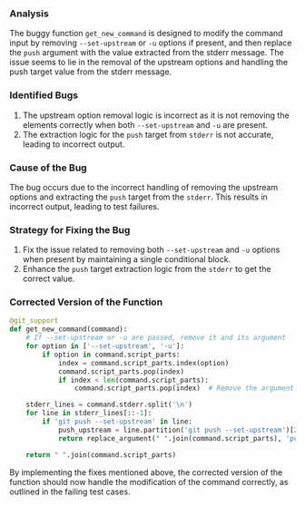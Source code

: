 ### Analysis
The buggy function `get_new_command` is designed to modify the command input by removing `--set-upstream` or `-u` options if present, and then replace the `push` argument with the value extracted from the stderr message. The issue seems to lie in the removal of the upstream options and handling the push target value from the stderr message.

### Identified Bugs
1. The upstream option removal logic is incorrect as it is not removing the elements correctly when both `--set-upstream` and `-u` are present.
2. The extraction logic for the `push` target from `stderr` is not accurate, leading to incorrect output.

### Cause of the Bug
The bug occurs due to the incorrect handling of removing the upstream options and extracting the `push` target from the `stderr`. This results in incorrect output, leading to test failures.

### Strategy for Fixing the Bug
1. Fix the issue related to removing both `--set-upstream` and `-u` options when present by maintaining a single conditional block.
2. Enhance the `push` target extraction logic from the `stderr` to get the correct value.

### Corrected Version of the Function
```python
@git_support
def get_new_command(command):
    # If --set-upstream or -u are passed, remove it and its argument
    for option in ['--set-upstream', '-u']:
        if option in command.script_parts:
            index = command.script_parts.index(option)
            command.script_parts.pop(index)
            if index < len(command.script_parts):
                command.script_parts.pop(index)  # Remove the argument

    stderr_lines = command.stderr.split('\n')
    for line in stderr_lines[::-1]:
        if 'git push --set-upstream' in line:
            push_upstream = line.partition('git push --set-upstream')[2].strip()
            return replace_argument(" ".join(command.script_parts), 'push', push_upstream)

    return " ".join(command.script_parts)
```

By implementing the fixes mentioned above, the corrected version of the function should now handle the modification of the command correctly, as outlined in the failing test cases.